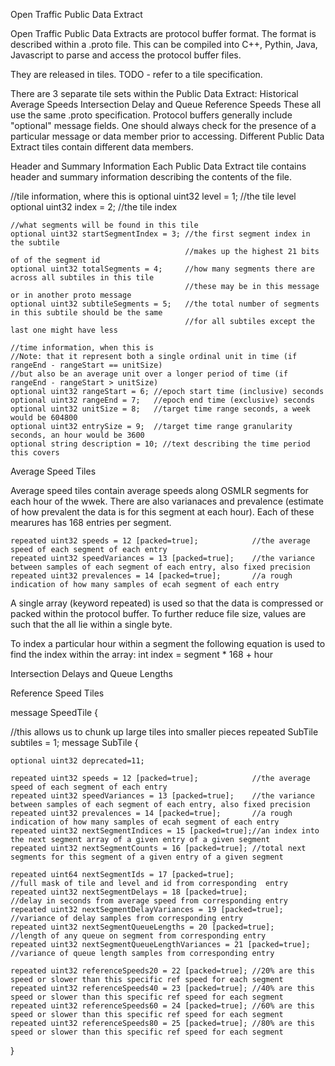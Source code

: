 
Open Traffic Public Data Extract

Open Traffic Public Data Extracts are protocol buffer format. The format is described within a .proto file. This can be compiled into C++, Pythin, Java, Javascript to parse and access the protocol buffer files.

They are released in tiles.  TODO - refer to a tile specification.

There are 3 separate tile sets within the Public Data Extract:
Historical Average Speeds
Intersection Delay and Queue
Reference Speeds
These all use the same .proto specification. Protocol buffers generally include "optional" message fields. One should always check for the presence of a particular message or data member prior to accessing. Different Public Data Extract tiles contain different data members.

Header and Summary Information
Each Public Data Extract tile contains header and summary information describing the contents of the file.

  //tile information, where this is
    optional uint32 level = 1;  //the tile level
    optional uint32 index = 2;  //the tile index

    //what segments will be found in this tile
    optional uint32 startSegmentIndex = 3; //the first segment index in the subtile
                                           //makes up the highest 21 bits of of the segment id
    optional uint32 totalSegments = 4;     //how many segments there are across all subtiles in this tile
                                           //these may be in this message or in another proto message
    optional uint32 subtileSegments = 5;   //the total number of segments in this subtile should be the same
                                           //for all subtiles except the last one might have less

    //time information, when this is
    //Note: that it represent both a single ordinal unit in time (if rangeEnd - rangeStart == unitSize)
    //but also be an average unit over a longer period of time (if rangeEnd - rangeStart > unitSize)
    optional uint32 rangeStart = 6; //epoch start time (inclusive) seconds
    optional uint32 rangeEnd = 7;   //epoch end time (exclusive) seconds
    optional uint32 unitSize = 8;   //target time range seconds, a week would be 604800
    optional uint32 entrySize = 9;  //target time range granularity seconds, an hour would be 3600
    optional string description = 10; //text describing the time period this covers

Average Speed Tiles

Average speed tiles contain average speeds along OSMLR segments for each hour of the wwek. There are also varianaces and prevalence (estimate of how prevalent the data is for this segment at each hour). Each of these mearures has 168 entries per segment.

    repeated uint32 speeds = 12 [packed=true];            //the average speed of each segment of each entry
    repeated uint32 speedVariances = 13 [packed=true];    //the variance between samples of each segment of each entry, also fixed precision
    repeated uint32 prevalences = 14 [packed=true];       //a rough indication of how many samples of ecah segment of each entry
    
A single array (keyword repeated) is used so that the data is compressed or packed within the protocol buffer. To further reduce file size, values are such that the all lie within a single byte. 

To index a particular hour within a segment the following equation is used to find the index within the array:
   int index = segment * 168 + hour

Intersection Delays and Queue Lengths

Reference Speed Tiles

message SpeedTile {
  
  //this allows us to chunk up large tiles into smaller pieces
  repeated SubTile subtiles = 1;
  message SubTile {
  
    optional uint32 deprecated=11;

    repeated uint32 speeds = 12 [packed=true];            //the average speed of each segment of each entry
    repeated uint32 speedVariances = 13 [packed=true];    //the variance between samples of each segment of each entry, also fixed precision
    repeated uint32 prevalences = 14 [packed=true];       //a rough indication of how many samples of ecah segment of each entry
    repeated uint32 nextSegmentIndices = 15 [packed=true];//an index into the next segment array of a given entry of a given segment
    repeated uint32 nextSegmentCounts = 16 [packed=true]; //total next segments for this segment of a given entry of a given segment

    repeated uint64 nextSegmentIds = 17 [packed=true];                  //full mask of tile and level and id from corresponding  entry
    repeated uint32 nextSegmentDelays = 18 [packed=true];               //delay in seconds from average speed from corresponding entry
    repeated uint32 nextSegmentDelayVariances = 19 [packed=true];       //variance of delay samples from corresponding entry
    repeated uint32 nextSegmentQueueLengths = 20 [packed=true];         //length of any queue on segment from corresponding entry
    repeated uint32 nextSegmentQueueLengthVariances = 21 [packed=true]; //variance of queue length samples from corresponding entry

    repeated uint32 referenceSpeeds20 = 22 [packed=true]; //20% are this speed or slower than this specific ref speed for each segment
    repeated uint32 referenceSpeeds40 = 23 [packed=true]; //40% are this speed or slower than this specific ref speed for each segment
    repeated uint32 referenceSpeeds60 = 24 [packed=true]; //60% are this speed or slower than this specific ref speed for each segment
    repeated uint32 referenceSpeeds80 = 25 [packed=true]; //80% are this speed or slower than this specific ref speed for each segment

}